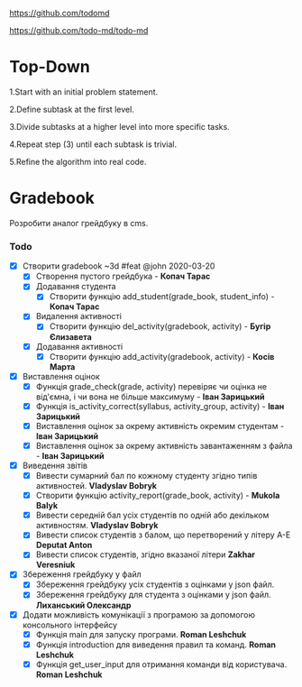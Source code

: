 https://github.com/todomd

https://github.com/todo-md/todo-md

# Top-Down

1.Start with an initial problem statement.

2.Define subtask at the first level.

3.Divide subtasks at a higher level into more specific tasks.

4.Repeat step (3) until each subtask is trivial.

5.Refine the algorithm into real code.



# Gradebook
Розробити аналог грейдбуку в cms.

### Todo

- [x] Створити gradebook ~3d #feat @john 2020-03-20
  - [x] Створення пустого грейдбука - **Копач Тарас**
  - [x] Додавання студента
    - [x] Створити функцію add_student(grade_book, student_info) - **Копач Тарас**
  - [x] Видалення активності
    - [x] Створити функцію del_activity(gradebook, activity) - **Бугір Єлизавета**
  - [x] Додавання активності
    - [x] Створити функцію add_activity(gradebook, activity) - **Косів Марта**

- [x] Виставлення оцінок
  - [x] Функція grade_check(grade, activity) перевіряє чи оцінка не від'ємна, і чи вона не 
    більше максимуму - **Іван Зарицький**
  - [x] Функція is_activity_correct(syllabus, activity_group, activity) - **Іван Зарицький**
  - [x] Виставлення оцінок за окрему активність окремим студентам - **Іван Зарицький**
  - [x] Виставлення оцінок за окрему активність завантаженням з файла - **Іван Зарицький**

- [x] Виведення звітів
  - [x] Вивести сумарний бал по кожному студенту згідно типів активностей. **Vladyslav Bobryk**
  - [x] Створити функцію activity_report(grade_book, activity) - **Mukola Balyk**
  - [x] Вивести середній бал усіх студентів по одній або декільком активностям. **Vladyslav Bobryk**
  - [x] Вивести список студентів з балом, що перетворений у літеру A-E **Deputat Anton**
  - [x] Вивести список студентів, згідно вказаної літери **Zakhar Veresniuk**

- [x] Збереження грейдбуку у файл
  - [x] Збереження грейдбуку усіх студентів з оцінками у json файл.
  - [x] Збереження грейдбуку для студента з оцінками у json файл. **Лиханський Олександр**

- [x] Додати можливість комунікації з програмою за допомогою консольного інтерфейсу
  - [x] Функція main для запуску програми. **Roman Leshchuk**
  - [x] Функція introduction для виведення правил та команд. **Roman Leshchuk**
  - [x] Функція get_user_input для отримання команди від користувача. **Roman Leshchuk**
